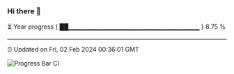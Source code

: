 ### Hi there 👋

⏳ Year progress { ██▁▁▁▁▁▁▁▁▁▁▁▁▁▁▁▁▁▁▁▁▁▁▁▁▁▁▁▁ } 8.75 %

---

⏰ Updated on Fri, 02 Feb 2024 00:36:01 GMT

![Progress Bar CI](https://github.com/Shyam-Makwana/GitHub-Actions-Demo/workflows/Progress%20Bar%20CI/badge.svg)
